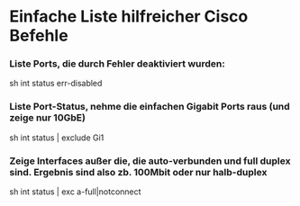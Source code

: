# Einfache Liste hilfreicher Cisco Befehle  

### Liste Ports, die durch Fehler deaktiviert wurden:  

sh int status err-disabled  

### Liste Port-Status, nehme die einfachen Gigabit Ports raus (und zeige nur 10GbE)  

sh int status | exclude Gi1


### Zeige Interfaces außer die, die auto-verbunden und full duplex sind. Ergebnis sind also zb. 100Mbit oder nur halb-duplex

sh int status  | exc a-full|notconnect  
